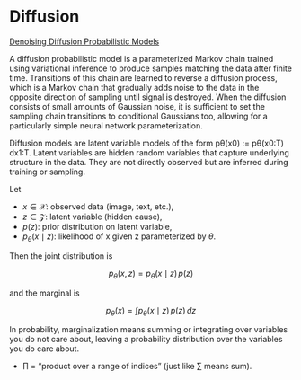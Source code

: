 # Diffusion
[Denoising Diffusion Probabilistic Models](https://arxiv.org/pdf/2006.11239)

A diffusion probabilistic model is a parameterized Markov chain trained using
variational inference to produce samples matching the data after finite time. Transitions of this chain are learned to reverse a diffusion process, which is a Markov chain that gradually adds noise to the data in the opposite direction of sampling until signal is destroyed. When the diffusion consists of small amounts of Gaussian noise, it is sufficient to set the sampling chain transitions to conditional Gaussians too, allowing for a particularly simple neural network parameterization.


Diffusion models are latent variable models of the form pθ(x0) := pθ(x0:T) dx1:T. Latent variables are hidden random variables that capture underlying structure in the data. They are not directly observed but are inferred during training or sampling. 

Let
* $x \in \mathcal{X}$: observed data (image, text, etc.),
* $z \in \mathcal{Z}$: latent variable (hidden cause),
* $p(z)$: prior distribution on latent variable,
* $p_\theta(x \mid z)$: likelihood of x given z parameterized by $\theta$.

Then the joint distribution is

```math
p_\theta(x, z) = p_\theta(x \mid z) \, p(z)
```

and the marginal is

```math
p_\theta(x) = \int p_\theta(x \mid z) \, p(z) \, dz
```

In probability, marginalization means summing or integrating over variables you do not care about, leaving a probability distribution over the variables you do care about.





* $\prod$ = “product over a range of indices” (just like $\sum$ means sum).


